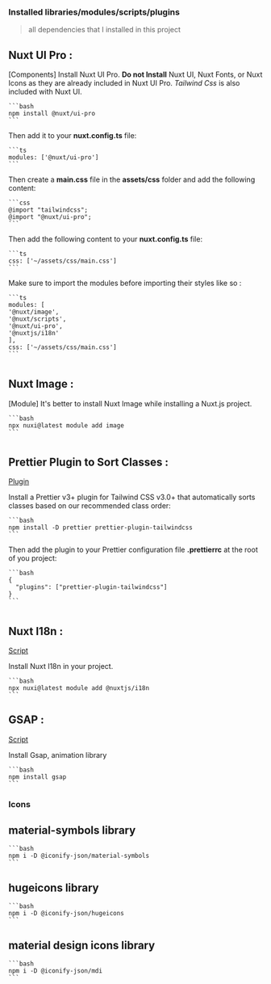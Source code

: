 ### Installed libraries/modules/scripts/plugins

> all dependencies that I installed in this project

## Nuxt UI Pro :

[Components] Install Nuxt UI Pro. **Do not Install** Nuxt UI, Nuxt Fonts, or Nuxt Icons as they are already included in Nuxt UI Pro. _Tailwind Css_ is also included with Nuxt UI.

    ```bash
    npm install @nuxt/ui-pro
    ```

Then add it to your **nuxt.config.ts** file:

    ```ts
    modules: ['@nuxt/ui-pro']
    ```

Then create a **main.css** file in the **assets/css** folder and add the following content:

    ```css
    @import "tailwindcss";
    @import "@nuxt/ui-pro";
    ```

Then add the following content to your **nuxt.config.ts** file:

    ```ts
    css: ['~/assets/css/main.css']
    ```

Make sure to import the modules before importing their styles like so :

    ```ts
    modules: [
    '@nuxt/image',
    '@nuxt/scripts',
    '@nuxt/ui-pro',
    '@nuxtjs/i18n'
    ],
    css: ['~/assets/css/main.css']
    ```

#

## Nuxt Image :

[Module] It's better to install Nuxt Image while installing a Nuxt.js project.

    ```bash
    npx nuxi@latest module add image
    ```

#

## Prettier Plugin to Sort Classes :

[Plugin](https://tailwindcss.com/blog/automatic-class-sorting-with-prettier#how-classes-are-sorted)

Install a Prettier v3+ plugin for Tailwind CSS v3.0+ that automatically sorts classes based on our recommended class order:

    ```bash
    npm install -D prettier prettier-plugin-tailwindcss
    ```

Then add the plugin to your Prettier configuration file **.prettierrc** at the root of you project:

    ```bash
    {
      "plugins": ["prettier-plugin-tailwindcss"]
    }
    ```

#

## Nuxt I18n :

[Script](https://i18n.nuxtjs.org/docs/getting-started)

Install Nuxt I18n in your project.

    ```bash
    npx nuxi@latest module add @nuxtjs/i18n
    ```

## GSAP :

[Script](https://gsap.com/docs/v3/)

Install Gsap, animation library

    ```bash
    npm install gsap
    ```

### Icons

## material-symbols library

    ```bash
    npm i -D @iconify-json/material-symbols
    ```

## hugeicons library

    ```bash
    npm i -D @iconify-json/hugeicons
    ```

## material design icons library

    ```bash
    npm i -D @iconify-json/mdi
    ```
